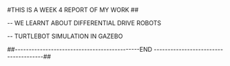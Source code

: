 #THIS IS A WEEK 4 REPORT OF MY WORK ##


-- WE LEARNT ABOUT DIFFERENTIAL DRIVE ROBOTS

-- TURTLEBOT SIMULATION IN GAZEBO


##---------------------------------------------END --------------------------------------##
